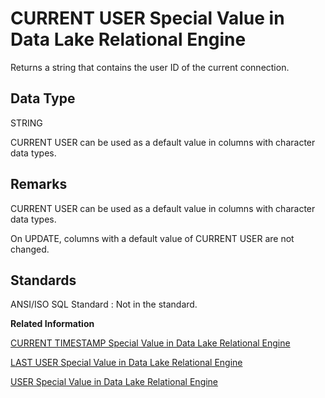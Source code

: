 <!-- loioa50a173284f21015993ac58bf1cb8c06 -->

# CURRENT USER Special Value in Data Lake Relational Engine

Returns a string that contains the user ID of the current connection.



<a name="loioa50a173284f21015993ac58bf1cb8c06__current_user_datatype1"/>

## Data Type

STRING

CURRENT USER can be used as a default value in columns with character data types.



<a name="loioa50a173284f21015993ac58bf1cb8c06__current_user_remarks1"/>

## Remarks

CURRENT USER can be used as a default value in columns with character data types.

On UPDATE, columns with a default value of CURRENT USER are not changed.



<a name="loioa50a173284f21015993ac58bf1cb8c06__current_user_standards1"/>

## Standards

 ANSI/ISO SQL Standard
 :   Not in the standard.

 **Related Information**  


[CURRENT TIMESTAMP Special Value in Data Lake Relational Engine](current-timestamp-special-value-in-data-lake-relational-engine-a50992b.md "Combines CURRENT DATE and CURRENT TIME to form a TIMESTAMP value containing the year, month, day, hour, minute, second, and fraction of a second.")

[LAST USER Special Value in Data Lake Relational Engine](last-user-special-value-in-data-lake-relational-engine-a50aa1c.md "Returns the name of the user who last modified the row.")

[USER Special Value in Data Lake Relational Engine](user-special-value-in-data-lake-relational-engine-a50cc71.md "Returns a string that contains the user ID of the current connection.")


